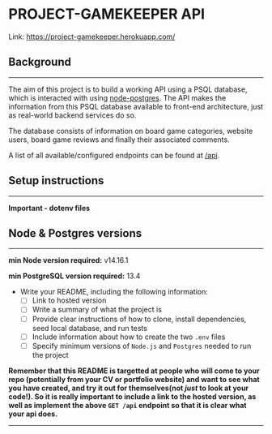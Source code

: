 # PROJECT-GAMEKEEPER API

Link: https://project-gamekeeper.herokuapp.com/

## Background

---

The aim of this project is to build a working API using a PSQL database, which is interacted with using [node-postgres](https://node-postgres.com/). The API makes the information from this PSQL database available to front-end architecture, just as real-world backend services do so.

The database consists of information on board game categories, website users, board game reviews and finally their associated comments.

A list of all available/configured endpoints can be found at [/api](https://project-gamekeeper.herokuapp.com/api).

## Setup instructions

---

**Important - dotenv files**

## Node & Postgres versions

---

**min Node version required:** v14.16.1

**min PostgreSQL version required:** 13.4

- Write your README, including the following information:
  - [ ] Link to hosted version
  - [ ] Write a summary of what the project is
  - [ ] Provide clear instructions of how to clone, install dependencies, seed local database, and run tests
  - [ ] Include information about how to create the two `.env` files
  - [ ] Specify minimum versions of `Node.js` and `Postgres` needed to run the project

**Remember that this README is targetted at people who will come to your repo (potentially from your CV or portfolio website) and want to see what you have created, and try it out for themselves(not _just_ to look at your code!). So it is really important to include a link to the hosted version, as well as implement the above `GET /api` endpoint so that it is clear what your api does.**

---
